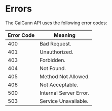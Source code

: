 # Errors

The CaiGunn API uses the following error codes:


Error Code | Meaning
---------- | -------
400 | Bad Request.
401 | Unauthorized.
403 | Forbidden.
404 | Not Found.
405 | Method Not Allowed.
406 | Not Acceptable.
500 | Internal Server Error.
503 | Service Unavailable.
